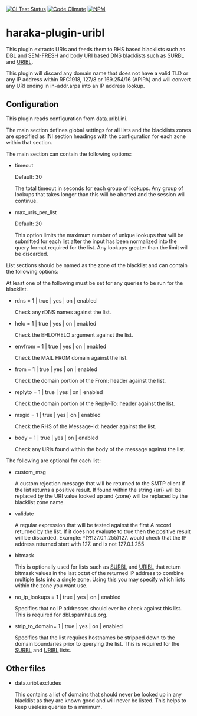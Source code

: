 [![CI Test Status][ci-img]][ci-url]
[![Code Climate][clim-img]][clim-url]
[![NPM][npm-img]][npm-url]

# haraka-plugin-uribl

This plugin extracts URIs and feeds them to RHS based blacklists such as [DBL][1] and [SEM-FRESH][2] and body URI based DNS blacklists such as [SURBL][3] and [URIBL][4].

This plugin will discard any domain name that does not have a valid TLD or any IP address within RFC1918, 127/8 or 169.254/16 (APIPA) and will convert any URI ending in in-addr.arpa into an IP address lookup.

Configuration
-------------

This plugin reads configuration from data.uribl.ini.

The main section defines global settings for all lists and the blacklists zones are specified as INI section headings with the configuration for each zone within that section.

The main section can contain the following options:

* timeout

  Default: 30

  The total timeout in seconds for each group of lookups.  Any group of
  lookups that takes longer than this will be aborted and the session
  will continue.

* max\_uris\_per\_list

  Default: 20

  This option limits the maximum number of unique lookups that will be submitted for each list after the input has been normalized into the query format required for the list. Any lookups greater than the limit will be discarded.

List sections should be named as the zone of the blacklist and can contain the following options:

At least one of the following must be set for any queries to be run for the blacklist.

* rdns = 1 | true | yes | on | enabled

  Check any rDNS names against the list.

* helo = 1 | true | yes | on | enabled

  Check the EHLO/HELO argument against the list.

* envfrom = 1 | true | yes | on | enabled

  Check the MAIL FROM domain against the list.

* from = 1 | true | yes | on | enabled

  Check the domain portion of the From: header against the list.

* replyto = 1 | true | yes | on | enabled

  Check the domain portion of the Reply-To: header against the list.

* msgid = 1 | true | yes | on | enabled

  Check the RHS of the Message-Id: header against the list.

* body = 1 | true | yes | on | enabled

  Check any URIs found within the body of the message against the list.

The following are optional for each list:

* custom\_msg

  A custom rejection message that will be returned to the SMTP client if the list returns a positive result. If found within the string {uri} will be replaced by the URI value looked up and {zone} will be replaced by the blacklist zone name.

* validate

  A regular expression that will be tested against the first A record returned by the list.  If it does not evaluate to true then the positive result will be discarded.  Example: ^(?!127\.0\.1\.255)127\. would check that the IP address returned start with 127. and is not 127.0.1.255

* bitmask

  This is optionally used for lists such as [SURBL][3] and [URIBL][4] that return bitmask values in the last octet of the returned IP address to combine multiple lists into a single zone.  Using this you may specify which lists within the zone you want use.

* no\_ip\_lookups = 1 | true | yes | on | enabled

  Specifies that no IP addresses should ever be check against this list. This is required for dbl.spamhaus.org.

* strip\_to\_domain= 1 | true | yes | on | enabled

  Specifies that the list requires hostnames be stripped down to the domain boundaries prior to querying the list.  This is required for the [SURBL][3] and [URIBL][4] lists.

Other files
-----------

* data.uribl.excludes

  This contains a list of domains that should never be looked up in any blacklist as they are known good and will never be listed. This helps to keep useless queries to a minimum.


[1]: http://www.spamhaus.org/dbl
[2]: http://spameatingmonkey.com/lists.html#SEM-FRESH
[3]: http://www.surbl.org/
[4]: http://www.uribl.com/

[ci-img]: https://github.com/haraka/haraka-plugin-uribl/actions/workflows/ci.yml/badge.svg
[ci-url]: https://github.com/haraka/haraka-plugin-uribl/actions/workflows/ci.yml
[clim-img]: https://codeclimate.com/github/haraka/haraka-plugin-uribl/badges/gpa.svg
[clim-url]: https://codeclimate.com/github/haraka/haraka-plugin-uribl
[npm-img]: https://nodei.co/npm/haraka-plugin-uribl.png
[npm-url]: https://www.npmjs.com/package/haraka-plugin-uribl
